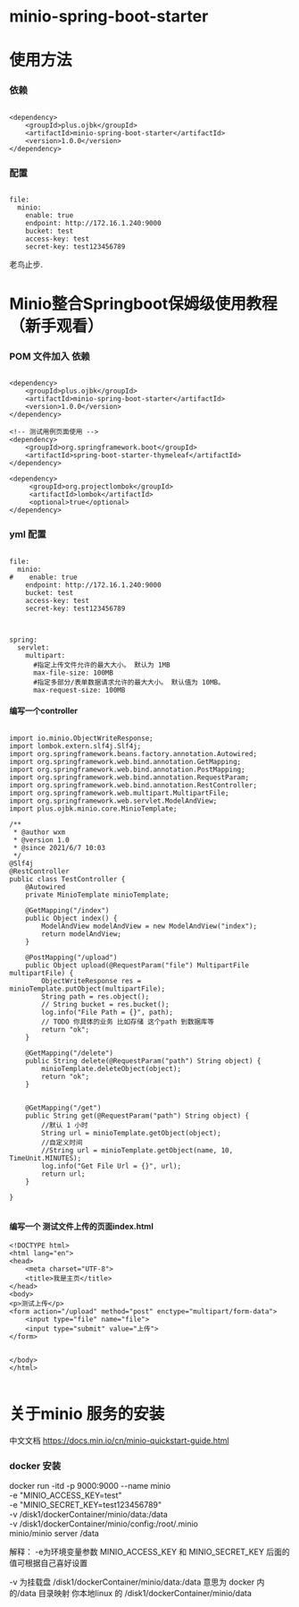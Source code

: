 # minio-spring-boot-starter

# 使用方法

### 依赖

```

<dependency>
    <groupId>plus.ojbk</groupId>
    <artifactId>minio-spring-boot-starter</artifactId>
    <version>1.0.0</version>
</dependency>

```

### 配置

```

file:
  minio:
    enable: true
    endpoint: http://172.16.1.240:9000
    bucket: test
    access-key: test
    secret-key: test123456789

```








老鸟止步.












# Minio整合Springboot保姆级使用教程 （新手观看）


### POM 文件加入 依赖

```

<dependency>
    <groupId>plus.ojbk</groupId>
    <artifactId>minio-spring-boot-starter</artifactId>
    <version>1.0.0</version>
</dependency>

<!-- 测试用例页面使用 -->
<dependency>
    <groupId>org.springframework.boot</groupId>
    <artifactId>spring-boot-starter-thymeleaf</artifactId>
</dependency>

<dependency>
     <groupId>org.projectlombok</groupId>
     <artifactId>lombok</artifactId>
     <optional>true</optional>
</dependency>
```

### yml 配置


```

file:
  minio:
#    enable: true
    endpoint: http://172.16.1.240:9000
    bucket: test
    access-key: test
    secret-key: test123456789



spring:
  servlet:
    multipart:
      #指定上传文件允许的最大大小。 默认为 1MB
      max-file-size: 100MB
      #指定多部分/表单数据请求允许的最大大小。 默认值为 10MB。
      max-request-size: 100MB

```

#### 编写一个controller

```

import io.minio.ObjectWriteResponse;
import lombok.extern.slf4j.Slf4j;
import org.springframework.beans.factory.annotation.Autowired;
import org.springframework.web.bind.annotation.GetMapping;
import org.springframework.web.bind.annotation.PostMapping;
import org.springframework.web.bind.annotation.RequestParam;
import org.springframework.web.bind.annotation.RestController;
import org.springframework.web.multipart.MultipartFile;
import org.springframework.web.servlet.ModelAndView;
import plus.ojbk.minio.core.MinioTemplate;

/**
 * @author wxm
 * @version 1.0
 * @since 2021/6/7 10:03
 */
@Slf4j
@RestController
public class TestController {
    @Autowired
    private MinioTemplate minioTemplate;

    @GetMapping("/index")
    public Object index() {
        ModelAndView modelAndView = new ModelAndView("index");
        return modelAndView;
    }

    @PostMapping("/upload")
    public Object upload(@RequestParam("file") MultipartFile multipartFile) {
        ObjectWriteResponse res = minioTemplate.putObject(multipartFile);
        String path = res.object();
        // String bucket = res.bucket();
        log.info("File Path = {}", path);
        // TODO 你具体的业务 比如存储 这个path 到数据库等
        return "ok";
    }

    @GetMapping("/delete")
    public String delete(@RequestParam("path") String object) {
        minioTemplate.deleteObject(object);
        return "ok";
    }


    @GetMapping("/get")
    public String get(@RequestParam("path") String object) {
        //默认 1 小时
        String url = minioTemplate.getObject(object);
        //自定义时间
        //String url = minioTemplate.getObject(name, 10, TimeUnit.MINUTES);
        log.info("Get File Url = {}", url);
        return url;
    }

}


```


#### 编写一个 测试文件上传的页面index.html



```
<!DOCTYPE html>
<html lang="en">
<head>
    <meta charset="UTF-8">
    <title>我是主页</title>
</head>
<body>
<p>测试上传</p>
<form action="/upload" method="post" enctype="multipart/form-data">
    <input type="file" name="file">
    <input type="submit" value="上传">
</form>


</body>
</html>


```

# 关于minio 服务的安装 

中文文档
https://docs.min.io/cn/minio-quickstart-guide.html 

### docker 安装

docker run -itd -p 9000:9000 --name minio \
-e "MINIO_ACCESS_KEY=test" \
-e "MINIO_SECRET_KEY=test123456789" \
-v /disk1/dockerContainer/minio/data:/data \
-v /disk1/dockerContainer/minio/config:/root/.minio \
minio/minio server /data


解释：
-e为环境变量参数
MINIO_ACCESS_KEY 和 MINIO_SECRET_KEY 后面的值可根据自己喜好设置

-v 为挂载盘
/disk1/dockerContainer/minio/data:/data
意思为  docker 内的/data 目录映射 你本地linux 的 /disk1/dockerContainer/minio/data 



